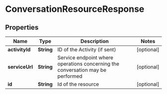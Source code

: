 
# ConversationResourceResponse

## Properties
Name | Type | Description | Notes
------------ | ------------- | ------------- | -------------
**activityId** | **String** | ID of the Activity (if sent) |  [optional]
**serviceUrl** | **String** | Service endpoint where operations concerning the conversation may be performed |  [optional]
**id** | **String** | Id of the resource |  [optional]




